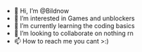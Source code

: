 - 👋 Hi, I’m @Bildnow
- 👀 I’m interested in Games and unblockers
- 🌱 I’m currently learning the coding basics
- 💞️ I’m looking to collaborate on nothing rn
- 📫 How to reach me you cant >:)

<!---
Bildnow/Bildnow is a ✨ special ✨ repository because its `README.md` (this file) appears on your GitHub profile.
You can click the Preview link to take a look at your changes.
--->
